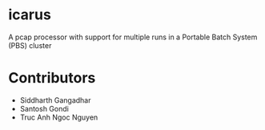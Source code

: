# icarus
A pcap processor with support for multiple runs in a Portable Batch System (PBS) cluster

# Contributors
- Siddharth Gangadhar
- Santosh Gondi
- Truc Anh Ngoc Nguyen
